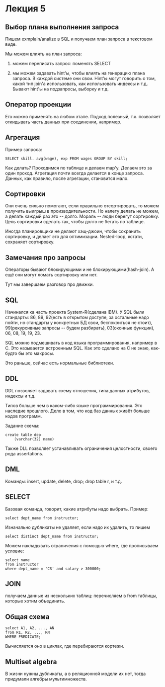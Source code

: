 # Лекция 5

## Выбор плана выполнения запроса
Пишем exmplain/analize в SQL и получаем план запроса в текстовом виде.

Мы можем влиять на план запроса:

1) можем переписать запрос: поменять SELECT

2) мы можем задавать hint'ы, чтобы влиять на генерацию плана запроса. В каждой системе они свои. Hint'ы могут говорить о том, какой тип join'а использовать, как использовать индексы и т.д. Бывают hint'ы на подзапросы, выборку и т.д.

## Оператор проекции

Его можно применять на любом этапе. Подход полезный, т.к. позволяет откидывать часть данных при соединении, например.

## Агрегация

Пример запроса: 

```
SELECT skill. avg(wage), exp FROM wages GROUP BY skill;
```

Как делать? Проходимся по таблице и делаем map'у. Делаем это за один проход.
Агрегация почти всегда делается в конце запроса. Данных, как правило, после агрегации, становится мало.

## Сортировки

Они очень сильно помогают, если правильно отсортировать, то можем получить выигрыш в производительности. Но налету делать не можем, а делать каждый раз это -- долго. Мораль -- люди берегут сортировку. Цель сортировки сделать так, чтобы долго не бегать по таблице.

Иногда планировщики не делают хэщ-джоин, чтобы сохранить сортировку, и делает это для оптимизации. Nested-loop, кстати, сохраняет сортировку.

## Замечания про запросы

Операторы бывают блокирующими и не блокирующими(hash-join). А ещё они могут ломать сортировку или нет.

Тут мы завершаем разговор про движки.

## SQL

Начинался ка часть проекта System-R(сделана IBM). У SQL были стандарты: 86, 89, 92(есть в открытом доступе, за остальные надо пойти, но стандарты у конкретных БД свои, беспокоиться не стоит), 99(рекурсивные запросы -- будем разбирать), 03(оконные функции), 06, 08, 19, 19, 23.

SQL можно подмешивать в код языка программирования, например в C. Это называется встроенным SQL. Как это сделано на C не знаю, как-будто бы это макросы.

Это раньше, сейчас есть нормальные библиотеки.


## DDL
DDL позволяет задавать схему отношения, типа данных атрибутов, индексы и т.д.

Типов больше чем в каком-либо языке программирования. Это наследие прошлого. Дело в том, что код баз данных живёт больше кодов программ.

Задание схемы: 

```
create table dep
    (varchar(32) name)
```

Также DLL позволяет устанавливать ограничения целостности, своего рода assertations.

## DML

Команды: insert, update, delete, drop; drop table r, и т.д.

## SELECT

Базовая команда, говорит, какие атрибуты надо выбрать. Пример:

```
select dept_name from instructor;
```
Изначально дубликаты не удаляет, если надо их удалить, то пишем 
```
select distinct dept_name from instructor;
```

Можем накладывать ограничения с помощью where, где прописываем условие:
 ```
 select name
 from instructor
 where dept_name = 'CS' and salary > 300000;
 ```
 ## JOIN

 получаем данные из нескольких таблиц: перечисляем в from таблицы, которые хотим объединить.

 ## Общая схема

 ```
 select A1, A2, ..., AN
 from R1, R2, ..., RN
 WHERE PREDICATE;
 ```

 Вычисляется оно в циклах, где перебираются кортежи.

 ## Multiset algebra

 В жизни нужны дубликаты, а в реляционной модели их нет, тогда придумали алгебры мультимножеств.